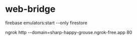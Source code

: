 # web-bridge

firebase emulators:start --only firestore

ngrok http --domain=sharp-happy-grouse.ngrok-free.app 80